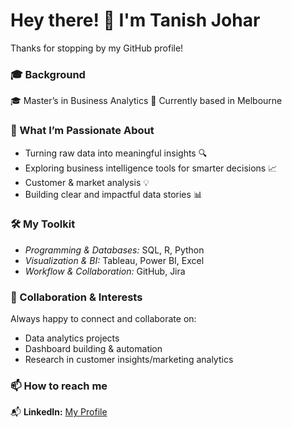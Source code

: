 # Hey there! 🙌 I'm Tanish Johar

Thanks for stopping by my GitHub profile!  

### 🎓 Background  
🎓 Master’s in Business Analytics
📍 Currently based in Melbourne

### 🌟 What I’m Passionate About  
- Turning raw data into meaningful insights 🔍  
- Exploring business intelligence tools for smarter decisions 📈  
- Customer & market analysis 💡  
- Building clear and impactful data stories 📊  

### 🛠️ My Toolkit  
- *Programming & Databases:* SQL, R, Python
- *Visualization & BI:* Tableau, Power BI, Excel  
- *Workflow & Collaboration:* GitHub, Jira  

### 🤝 Collaboration & Interests  
Always happy to connect and collaborate on:  
- Data analytics projects  
- Dashboard building & automation  
- Research in customer insights/marketing analytics  

### 📫 How to reach me  
📬 **LinkedIn:** [My Profile](https://www.linkedin.com/in/tanish-johar-435484222/)
